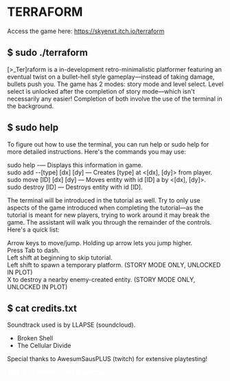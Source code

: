 # TERRAFORM
Access the game here: https://skyenxt.itch.io/terraform

## $ sudo ./terraform
[>_Ter]raform is a in-development retro-minimalistic platformer featuring an eventual twist on a bullet-hell style gameplay—instead of taking damage, bullets push you. The game has 2 modes: story mode and level select. Level select is unlocked after the completion of story mode—which isn't necessarily any easier! Completion of both involve the use of the terminal in the background. 



## $ sudo help
To figure out how to use the terminal, you can run help or sudo help for more detailed instructions. Here's the commands you may use:


sudo help -— Displays this information in game.  
sudo add --[type] [dx] [dy] — Creates [type] at <[dx], [dy]> from player.  
sudo move [ID] [dx] [dy] — Moves entity with id [ID] a by <[dx], [dy]>.  
sudo destroy [ID] — Destroys entity with id [ID].

The terminal will be introduced in the tutorial as well. Try to only use aspects of the game introduced when completing the tutorial—as the tutorial is meant for new players, trying to work around it may break the game. The assistant will walk you through the remainder of the controls. Here's a quick list:

Arrow keys to move/jump. Holding up arrow lets you jump higher.  
Press Tab to dash.  
Left shift at beginning to skip tutorial.  
Left shift to spawn a temporary platform.     (STORY MODE ONLY, UNLOCKED IN PLOT)  
X to destroy a nearby enemy-created entity.  (STORY MODE ONLY, UNLOCKED IN PLOT)  



## $ cat credits.txt
Soundtrack used is by LLAPSE (soundcloud).
  -  Broken Shell
  -  The Cellular Divide

Special thanks to AwesumSausPLUS (twitch) for extensive playtesting!



<a style="color:white;">This is a Pantheon Labs production</a>
